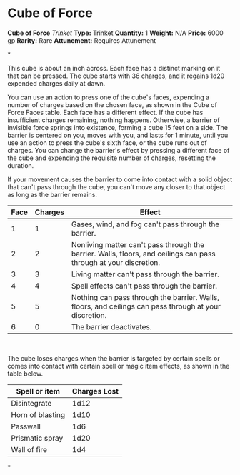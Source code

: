 # Cube of Force

**Cube of Force**
_Trinket_
**Type:** Trinket
**Quantity:** 1
**Weight:** N/A
**Price:** 6000 gp
**Rarity:** Rare
**Attunement:** Requires Attunement

*<p>This cube is about an inch across. Each face has a distinct marking on it that can be pressed. The cube starts with 36 charges, and it regains 1d20 expended charges daily at dawn.

You can use an action to press one of the cube's faces, expending a number of charges based on the chosen face, as shown in the Cube of Force Faces table. Each face has a different effect. If the cube has insufficient charges remaining, nothing happens. Otherwise, a barrier of invisible force springs into existence, forming a cube 15 feet on a side. The barrier is centered on you, moves with you, and lasts for 1 minute, until you use an action to press the cube's sixth face, or the cube runs out of charges. You can change the barrier's effect by pressing a different face of the cube and expending the requisite number of charges, resetting the duration.

If your movement causes the barrier to come into contact with a solid object that can't pass through the cube, you can't move any closer to that object as long as the barrier remains.</p>
<table>
<thead>
<tr>
<th>Face</th>
<th>Charges</th>
<th>Effect</th>
</tr>
</thead>
<tbody>
<tr>
<td>1</td>
<td>1</td>
<td>Gases, wind, and fog can't pass through the barrier.</td>
</tr>
<tr>
<td>2</td>
<td>2</td>
<td>Nonliving matter can't pass through the barrier. Walls, floors, and ceilings can pass through at your discretion.</td>
</tr>
<tr>
<td>3</td>
<td>3</td>
<td>Living matter can't pass through the barrier.</td>
</tr>
<tr>
<td>4</td>
<td>4</td>
<td>Spell effects can't pass through the barrier.</td>
</tr>
<tr>
<td>5</td>
<td>5</td>
<td>Nothing can pass through the barrier. Walls, floors, and ceilings can pass through at your discretion.</td>
</tr>
<tr>
<td>6</td>
<td>0</td>
<td>The barrier deactivates.</td>
</tr>
</tbody>
</table>
<p> 

The cube loses charges when the barrier is targeted by certain spells or comes into contact with certain spell or magic item effects, as shown in the table below.</p>
<table>
<thead>
<tr>
<th>Spell or item</th>
<th>Charges Lost</th>
</tr>
</thead>
<tbody>
<tr>
<td>Disintegrate</td>
<td>1d12</td>
</tr>
<tr>
<td>Horn of blasting</td>
<td>1d10</td>
</tr>
<tr>
<td>Passwall</td>
<td>1d6</td>
</tr>
<tr>
<td>Prismatic spray</td>
<td>1d20</td>
</tr>
<tr>
<td>Wall of fire</td>
<td>1d4</td>
</tr>
</tbody>
</table>*